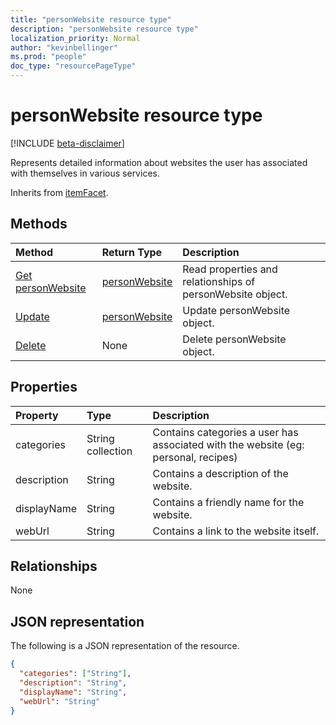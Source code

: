 ```yaml
---
title: "personWebsite resource type"
description: "personWebsite resource type"
localization_priority: Normal
author: "kevinbellinger"
ms.prod: "people"
doc_type: "resourcePageType"
---
```


# personWebsite resource type

[!INCLUDE [beta-disclaimer](../../includes/beta-disclaimer.md)]

Represents detailed information about websites the user has associated with themselves in various services.

Inherits from [itemFacet](itemfacet.md).

## Methods

| Method                                           | Return Type                       | Description                                                |
|:-------------------------------------------------|:----------------------------------|:-----------------------------------------------------------|
| [Get personWebsite](../api/personwebsite-get.md) | [personWebsite](personwebsite.md) | Read properties and relationships of personWebsite object. |
| [Update](../api/personwebsite-update.md)         | [personWebsite](personwebsite.md) | Update personWebsite object.                               |
| [Delete](../api/personwebsite-delete.md)         | None                              | Delete personWebsite object.                               |

## Properties

| Property     | Type              | Description                                                                         |
|:-------------|:------------------|:------------------------------------------------------------------------------------|
|categories    |String collection  | Contains categories a user has associated with the website (eg: personal, recipes)  |
|description   |String             | Contains a description of the website.                                              |
|displayName   |String             | Contains a friendly name for the website.                                           |
|webUrl        |String             | Contains a link to the website itself.                                              |

## Relationships

None

## JSON representation

The following is a JSON representation of the resource. 

<!-- {
  "blockType": "resource",
  "optionalProperties": [

  ],
  "@odata.type": "microsoft.graph.personWebsite",
  "baseType": ""
}-->

```json
{
  "categories": ["String"],
  "description": "String",
  "displayName": "String",
  "webUrl": "String"
}
```

<!-- uuid: 16cd6b66-4b1a-43a1-adaf-3a886856ed98
2019-02-04 14:57:30 UTC -->
<!-- {
  "type": "#page.annotation",
  "description": "personWebsite resource",
  "keywords": "",
  "section": "documentation",
  "tocPath": ""
}-->